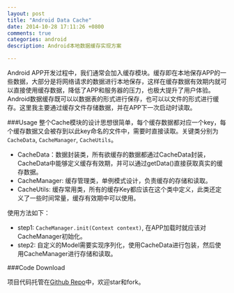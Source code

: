 ```yaml
---
layout: post
title: "Android Data Cache"
date: 2014-10-28 17:11:26 +0800
comments: true
categories: android
description: Android本地数据缓存实现方案

---
```


Android APP开发过程中，我们通常会加入缓存模块。缓存即在本地保存APP的一些数据，大部分是将网络请求的数据进行本地保存，这样在缓存数据有效期内就可以直接使用缓存数据，降低了APP和服务器的压力，也极大提升了用户体验。Android数据缓存既可以以数据表的形式进行保存，也可以以文件的形式进行缓存。这里我主要通过缓存文件存储数据，并在APP下一次启动时读取。

###Usage
整个Cache模块的设计思想很简单，每个缓存数据都对应一个key，每个缓存数据又会被存到以此key命名的文件中，需要时直接读取。关键类分别为`CacheData`, `CacheManager`, `CacheUtils`。 

* CacheData：数据封装类，所有欲缓存的数据都通过CacheData封装，CacheData中能够定义缓存有效期，并可以通过getData()直接获取真实的缓存数据。
* CacheManager: 缓存管理类，单例模式设计，负责缓存的存储和读取。
* CacheUtils: 缓存常用类，所有的缓存Key都应该在这个类中定义，此类还定义了一些时间常量，缓存有效期中可以使用。

使用方法如下：  

* step1: `CacheManager.init(Context context)`, 在APP加载时就应该对CacheManager初始化。
* step2: 自定义的Model需要实现序列化，使用CacheData进行包装，然后使用CacheManager进行存储和读取。

###Code Download

项目代码托管在[Github Repo](https://github.com/gongmingqm10/AndroidUikit/tree/master/library/src/main/java/org/gongming/common/cache)中，欢迎star和fork。


